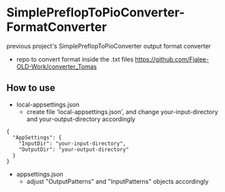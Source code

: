 # SimplePreflopToPioConverter-FormatConverter
previous project's SimplePreflopToPioConverter output format converter

* repo to convert format inside the .txt files https://github.com/Fjalee-OLD-Work/converter_Tomas

## How to use 
* local-appsettings.json
   * create file 'local-appsettings.json', and change your-input-directory and your-output-directory accordingly
```
{
  "AppSettings": {
    "InputDir": "your-input-directory",
    "OutputDir": "your-output-directory"
  }
}
```

* appsettings.json
   * adjust "OutputPatterns" and "InputPatterns" objects accordingly
